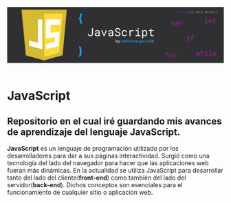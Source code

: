 <header>
  <img src="https://github.com/melvinvargas1608/JavaScript/blob/main/header1_github.jpg" alt="imagen de cabecera">
</header>
<h1>JavaScript</h1> 

<h2>Repositorio en el cual iré guardando mis avances de aprendizaje del lenguaje JavaScript. </h2>

<p><strong>JavaScript</strong> es un lenguaje de programación utilizado por los desarrolladores para dar a sus páginas interactividad. Surgió como una tecnología del lado del navegador para hacer que las aplicaciones web fueran más dinámicas. En la actualidad se utiliza JavaScript para desarrollar tanto del lado del cliente(<strong>front-end</strong>) como también del lado del servidor(<strong>back-end</strong>). Dichos conceptos son esenciales para el funcionamiento de cualquier sitio o aplicacíon web.</p>
